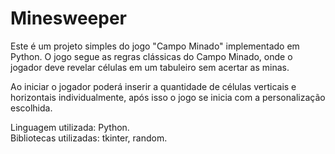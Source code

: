 # Minesweeper
Este é um projeto simples do jogo "Campo Minado" implementado em Python. 
O jogo segue as regras clássicas do Campo Minado, onde o jogador deve revelar células em um tabuleiro sem acertar as minas.

Ao iniciar o jogador poderá inserir a quantidade de células verticais e horizontais individualmente, após isso o jogo se inicia com a personalização escolhida.

Linguagem utilizada: Python.<br>
Bibliotecas utilizadas: tkinter, random.
